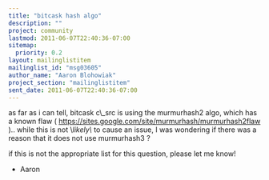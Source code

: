 ```yaml
---
title: "bitcask hash algo"
description: ""
project: community
lastmod: 2011-06-07T22:40:36-07:00
sitemap:
  priority: 0.2
layout: mailinglistitem
mailinglist_id: "msg03605"
author_name: "Aaron Blohowiak"
project_section: "mailinglistitem"
sent_date: 2011-06-07T22:40:36-07:00
---
```



as far as i can tell, bitcask c\\_src is using the murmurhash2 algo, which has
a known flaw ( https://sites.google.com/site/murmurhash/murmurhash2flaw )..
while this is not \\*likely\\* to cause an issue, I was wondering if there was a
reason that it does not use murmurhash3 ?

if this is not the appropriate list for this question, please let me know!

- Aaron
